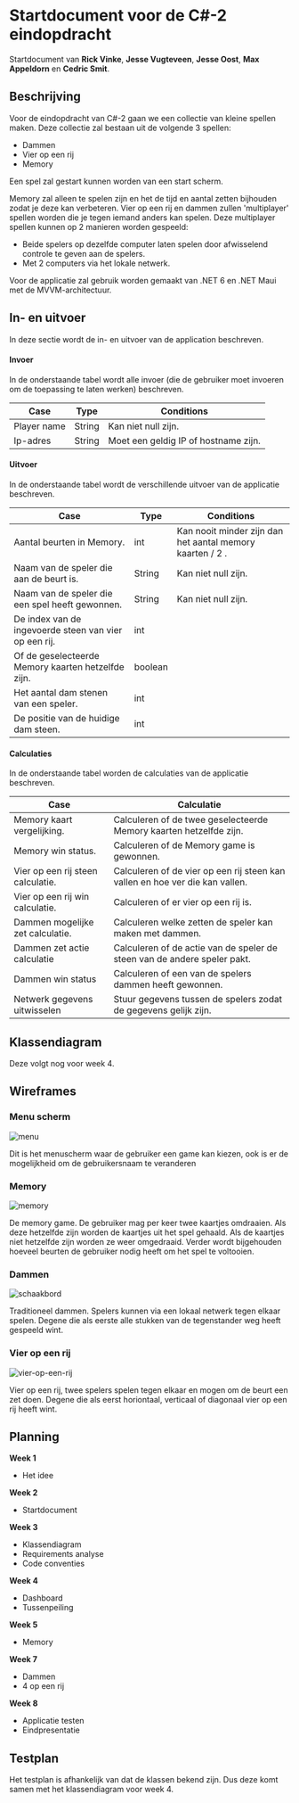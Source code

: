 # Startdocument voor de C#-2 eindopdracht

Startdocument van **Rick Vinke**, **Jesse Vugteveen**, **Jesse Oost**, **Max Appeldorn** en **Cedric Smit**.

## Beschrijving

Voor de eindopdracht van C#-2 gaan we een collectie van kleine spellen maken.
Deze collectie zal bestaan uit de volgende 3 spellen:

- Dammen
- Vier op een rij
- Memory

Een spel zal gestart kunnen worden van een start scherm.

Memory zal alleen te spelen zijn en het de tijd en aantal zetten bijhouden zodat je deze kan verbeteren.
Vier op een rij en dammen zullen 'multiplayer' spellen worden die je tegen iemand anders kan spelen.
Deze multiplayer spellen kunnen op 2 manieren worden gespeeld:

- Beide spelers op dezelfde computer laten spelen door afwisselend controle te geven aan de spelers.
- Met 2 computers via het lokale netwerk.

Voor de applicatie zal gebruik worden gemaakt van .NET 6 en .NET Maui met de MVVM-architectuur.

## In- en uitvoer

In deze sectie wordt de in- en uitvoer van de application beschreven.

#### Invoer

In de onderstaande tabel wordt alle invoer (die de gebruiker moet invoeren om de toepassing te laten werken) beschreven.

| Case        | Type   | Conditions                           |
| ----------- | ------ | ------------------------------------ |
| Player name | String | Kan niet null zijn.                  |
| Ip-adres    | String | Moet een geldig IP of hostname zijn. |

#### Uitvoer

In de onderstaande tabel wordt de verschillende uitvoer van de applicatie beschreven.

| Case                                                  | Type    | Conditions                                                |
| ----------------------------------------------------- | ------- | --------------------------------------------------------- |
| Aantal beurten in Memory.                             | int     | Kan nooit minder zijn dan het aantal memory kaarten / 2 . |
| Naam van de speler die aan de beurt is.               | String  | Kan niet null zijn.                                       |
| Naam van de speler die een spel heeft gewonnen.       | String  | Kan niet null zijn.                                       |
| De index van de ingevoerde steen van vier op een rij. | int     |                                                           |
| Of de geselecteerde Memory kaarten hetzelfde zijn.    | boolean |                                                           |
| Het aantal dam stenen van een speler.                 | int     |                                                           |
| De positie van de huidige dam steen.                  | int     |                                                           |

#### Calculaties

In de onderstaande tabel worden de calculaties van de applicatie beschreven.

| Case                              | Calculatie                                                                   |
| --------------------------------- | ---------------------------------------------------------------------------- |
| Memory kaart vergelijking.        | Calculeren of de twee geselecteerde Memory kaarten hetzelfde zijn.           |
| Memory win status.                | Calculeren of de Memory game is gewonnen.                                    |
| Vier op een rij steen calculatie. | Calculeren of de vier op een rij steen kan vallen en hoe ver die kan vallen. |
| Vier op een rij win calculatie.   | Calculeren of er vier op een rij is.                                         |
| Dammen mogelijke zet calculatie.  | Calculeren welke zetten de speler kan maken met dammen.                      |
| Dammen zet actie calculatie       | Calculeren of de actie van de speler de steen van de andere speler pakt.     |
| Dammen win status                 | Calculeren of een van de spelers dammen heeft gewonnen.                      |
| Netwerk gegevens uitwisselen      | Stuur gegevens tussen de spelers zodat de gegevens gelijk zijn.              |

## Klassendiagram

Deze volgt nog voor week 4.

## Wireframes

### Menu scherm

![menu](img/menu.png "menu")

Dit is het menuscherm waar de gebruiker een game kan kiezen, ook is er de mogelijkheid om de gebruikersnaam te veranderen

### Memory

![memory](img/memory.png "memory")

De memory game. De gebruiker mag per keer twee kaartjes omdraaien. Als deze hetzelfde zijn worden de kaartjes uit het spel gehaald.
Als de kaartjes niet hetzelfde zijn worden ze weer omgedraaid. Verder wordt bijgehouden hoeveel beurten de gebruiker nodig heeft om het spel te voltooien.

### Dammen

![schaakbord](img/dammen.png "dammen")

Traditioneel dammen. Spelers kunnen via een lokaal netwerk tegen elkaar spelen. Degene die als eerste alle stukken van de tegenstander weg heeft gespeeld wint.

### Vier op een rij

![vier-op-een-rij](img/vier-op-een-rij.png "vier-op-een-rij")

Vier op een rij, twee spelers spelen tegen elkaar en mogen om de beurt een zet doen. Degene die als eerst horiontaal, verticaal of diagonaal vier op een rij heeft wint.

## Planning

**Week 1**
- Het idee

**Week 2**
- Startdocument

**Week 3**
- Klassendiagram
- Requirements analyse
- Code conventies

**Week 4**
- Dashboard
- Tussenpeiling

**Week 5**
- Memory 

**Week 7**
- Dammen 
- 4 op een rij

**Week 8**
- Applicatie testen
- Eindpresentatie

## Testplan

Het testplan is afhankelijk van dat de klassen bekend zijn.
Dus deze komt samen met het klassendiagram voor week 4.
